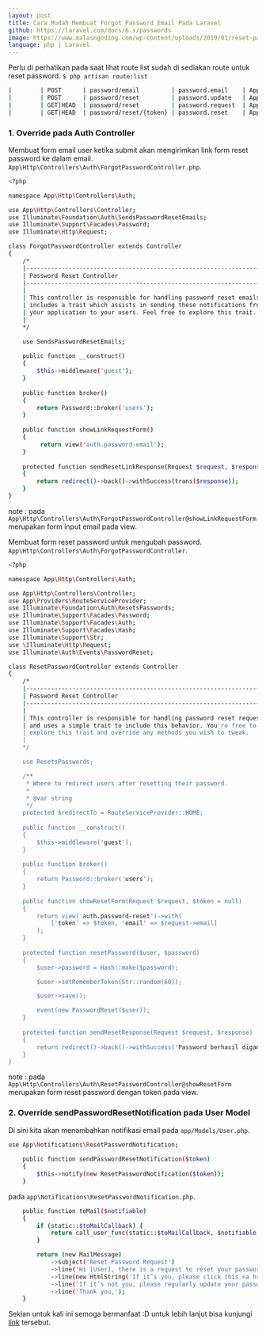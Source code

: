 ```yaml
---
layout: post
title: Cara Mudah Membuat Forgot Password Email Pada Laravel
github: https://laravel.com/docs/6.x/passwords
image: https://www.malasngoding.com/wp-content/uploads/2019/01/reset-password-user-dengan-laravel-1024x384.jpg
language: php | Laravel
---
```


Perlu di perhatikan pada saat lihat route list sudah di sediakan route untuk reset password.
`$ php artisan route:list`
```bash
|        | POST      | password/email         | password.email    | App\Http\Controllers\Auth\ForgotPasswordController@sendResetLinkEmail  | web,guest  |
|        | POST      | password/reset         | password.update   | App\Http\Controllers\Auth\ResetPasswordController@reset                | web,guest  |
|        | GET|HEAD  | password/reset         | password.request  | App\Http\Controllers\Auth\ForgotPasswordController@showLinkRequestForm | web,guest  |
|        | GET|HEAD  | password/reset/{token} | password.reset    | App\Http\Controllers\Auth\ResetPasswordController@showResetForm        | web,guest  |
```

### 1. Override pada Auth Controller
Membuat form email user ketika submit akan mengirimkan link form reset password ke dalam email.
`App\Http\Controllers\Auth\ForgotPasswordController.php`.
```bash
<?php

namespace App\Http\Controllers\Auth;

use App\Http\Controllers\Controller;
use Illuminate\Foundation\Auth\SendsPasswordResetEmails;
use Illuminate\Support\Facades\Password;
use Illuminate\Http\Request;

class ForgotPasswordController extends Controller
{
    /*
    |--------------------------------------------------------------------------
    | Password Reset Controller
    |--------------------------------------------------------------------------
    |
    | This controller is responsible for handling password reset emails and
    | includes a trait which assists in sending these notifications from
    | your application to your users. Feel free to explore this trait.
    |
    */

    use SendsPasswordResetEmails;
    
    public function __construct()
    {
        $this->middleware('guest');
    }
    
    public function broker()
    {
        return Password::broker('users');
    }
    
    public function showLinkRequestForm()
    {
         return view('auth.password-email');
    }
    
    protected function sendResetLinkResponse(Request $request, $response)
    {
        return redirect()->back()->withSuccess(trans($response));
    }
}
```

note : pada `App\Http\Controllers\Auth\ForgotPasswordController@showLinkRequestForm` merupakan form input email pada view.

Membuat form reset password untuk mengubah password.
`App\Http\Controllers\Auth\ForgotPasswordController`.
```bash
<?php

namespace App\Http\Controllers\Auth;

use App\Http\Controllers\Controller;
use App\Providers\RouteServiceProvider;
use Illuminate\Foundation\Auth\ResetsPasswords;
use Illuminate\Support\Facades\Password;
use Illuminate\Support\Facades\Auth;
use Illuminate\Support\Facades\Hash;
use Illuminate\Support\Str;
use \Illuminate\Http\Request;
use Illuminate\Auth\Events\PasswordReset;

class ResetPasswordController extends Controller
{
    /*
    |--------------------------------------------------------------------------
    | Password Reset Controller
    |--------------------------------------------------------------------------
    |
    | This controller is responsible for handling password reset requests
    | and uses a simple trait to include this behavior. You're free to
    | explore this trait and override any methods you wish to tweak.
    |
    */

    use ResetsPasswords;

    /**
     * Where to redirect users after resetting their password.
     *
     * @var string
     */
    protected $redirectTo = RouteServiceProvider::HOME;
    
    public function __construct()
    {
        $this->middleware('guest');
    }
    
    public function broker()
    {
        return Password::broker('users');
    }
    
    public function showResetForm(Request $request, $token = null)
    {
        return view('auth.password-reset')->with(
            ['token' => $token, 'email' => $request->email]
        );
    }
    
    protected function resetPassword($user, $password)
    {
        $user->password = Hash::make($password);

        $user->setRememberToken(Str::random(60));

        $user->save();

        event(new PasswordReset($user));
    }
    
    protected function sendResetResponse(Request $request, $response)
    {
        return redirect()->back()->withSuccess('Password berhasil diganti, silahkan login.');
    }
}
```

note : pada `App\Http\Controllers\Auth\ResetPasswordController@showResetForm` merupakan form reset password dengan token pada view.

### 2. Override sendPasswordResetNotification pada User Model
Di sini kita akan menambahkan notifikasi email pada `app/Models/User.php`.
```bash
use App\Notifications\ResetPasswordNotification;
    
    public function sendPasswordResetNotification($token)
    {
        $this->notify(new ResetPasswordNotification($token));
    }
```

pada `app\Notifications\ResetPasswordNotification.php`.
```bash
    public function toMail($notifiable)
    {
        if (static::$toMailCallback) {
            return call_user_func(static::$toMailCallback, $notifiable, $this->token);
        }

        return (new MailMessage)
            ->subject('Reset Password Request')
            ->line('Hi [User], there is a request to reset your password')
            ->line(new HtmlString('If it’s you, please click this <a href="' . url(route('password.reset', ['token' => $this->token, 'email' => $notifiable->getEmailForPasswordReset()], false)) . '" target="_blank">link</a> to create a new password.'))
            ->line('If it’s not you, please regularly update your password on our website.')
            ->line('Thank you,');
    }
```

Sekian untuk kali ini semoga bermanfaat :D untuk lebih lanjut bisa kunjungi [link](https://laravel.com/docs/6.x/passwords) tersebut.
